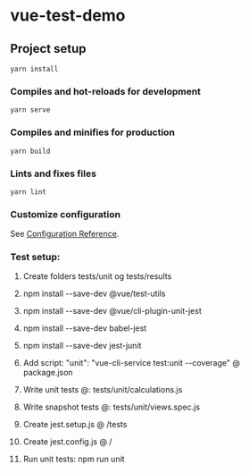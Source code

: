 # vue-test-demo

## Project setup
```
yarn install
```

### Compiles and hot-reloads for development
```
yarn serve
```

### Compiles and minifies for production
```
yarn build
```

### Lints and fixes files
```
yarn lint
```

### Customize configuration
See [Configuration Reference](https://cli.vuejs.org/config/).

### Test setup:

1. Create folders tests/unit og tests/results

2. npm install --save-dev @vue/test-utils

3. npm install --save-dev @vue/cli-plugin-unit-jest

4. npm install --save-dev babel-jest

5. npm install --save-dev jest-junit

6. Add script: "unit": "vue-cli-service test:unit --coverage" @ package.json

7. Write unit tests @: tests/unit/calculations.js

8. Write snapshot tests @: tests/unit/views.spec.js

9. Create jest.setup.js @ /tests

10. Create jest.config.js @ /

11. Run unit tests: npm run unit
